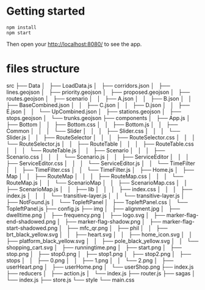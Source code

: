 # Getting started

    npm install
    npm start


Then open your [http://localhost:8080/](http://localhost:8080/) to see the app.

# files structure

src
├── Data
│   ├── LoadData.js
│   ├── corridors.json
│   ├── lines.geojson
│   ├── priority.geojson
│   ├── proposed.geojson
│   ├── routes.geojson
│   ├── scenario
│   │   ├── A.json
│   │   ├── B.json
│   │   ├── BaseCombined.json
│   │   ├── C.json
│   │   ├── D.json
│   │   ├── E.json
│   │   └── UpCombined.json
│   ├── stations.geojson
│   ├── stops.geojson
│   └── trunks.geojson
├── components
│   ├── App.js
│   ├── Bottom
│   │   ├── Bottom.css
│   │   ├── Bottom.js
│   │   ├── Common
│   │   │   └── Slider
│   │   │       ├── Slider.css
│   │   │       └── Slider.js
│   │   ├── RouteSelector
│   │   │   ├── RouteSelector.css
│   │   │   └── RouteSelector.js
│   │   ├── RouteTable
│   │   │   ├── RouteTable.css
│   │   │   └── RouteTable.js
│   │   ├── Scenario
│   │   │   ├── Scenario.css
│   │   │   └── Scenario.js
│   │   ├── ServiceEditor
│   │   │   ├── ServiceEditor.css
│   │   │   └── ServiceEditor.js
│   │   └── TimeFilter
│   │       ├── TimeFilter.css
│   │       └── TimeFilter.js
│   ├── Home.js
│   ├── Map
│   │   ├── RouteMap
│   │   │   ├── RouteMap.css
│   │   │   └── RouteMap.js
│   │   └── ScenarioMap
│   │       ├── ScenarioMap.css
│   │       ├── ScenarioMap.js
│   │       ├── lib
│   │       │   ├── index.css
│   │       │   ├── index.js
│   │       │   └── transitive-layer.js
│   │       └── transitive-layer.js
│   ├── NotFound.js
│   └── TopleftPanel
│       ├── TopleftPanel.css
│       └── TopleftPanel.js
├── config.js
├── img
│   ├── alignment.jpg
│   ├── dwelltime.png
│   ├── frequency.png
│   ├── logo.svg
│   ├── marker-flag-end-shadowed.png
│   ├── marker-flag-shadow.png
│   ├── marker-flag-start-shadowed.png
│   ├── mfc_qr.png
│   ├── phil
│   │   ├── brt_black_yellow.svg
│   │   ├── heart.svg
│   │   ├── home_icon.svg
│   │   ├── platform_black_yellow.svg
│   │   ├── pole_black_yellow.svg
│   │   └── shopping_cart.svg
│   ├── runningtime.png
│   ├── start.png
│   ├── stop.png
│   ├── stop0.png
│   ├── stop1.png
│   ├── stop2.png
│   ├── stops
│   │   ├── 0.png
│   │   ├── 1.png
│   │   └── 2.png
│   ├── userHeart.png
│   ├── userHome.png
│   └── userShop.png
├── index.js
├── reducers
│   ├── action.js
│   └── index.js
├── router.js
├── sagas
│   └── index.js
├── store.js
└── style
    └── main.css
